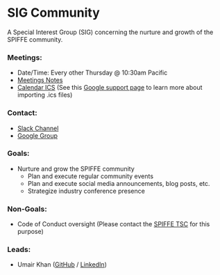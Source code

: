# SIG Community

A Special Interest Group (SIG) concerning the nurture and growth of the SPIFFE community.

### Meetings:
* Date/Time: Every other Thursday @ 10:30am Pacific
* [Meetings Notes](https://docs.google.com/document/d/1tb3lxubwr8IKRd6Smnl83ur14xkOQdjwQqla9OHjwZo)
* [Calendar ICS](https://calendar.google.com/calendar/ical/c_n8ulcgni5mn4rhrgp9ju2mk1tk%40group.calendar.google.com/public/basic.ics) (See this [Google support page](https://support.google.com/calendar/answer/37100?co=GENIE.Platform%3DDesktop&hl=en) to learn more about importing .ics files)

### Contact:
* [Slack Channel](https://spiffe.slack.com/messages/community/)
* [Google Group](https://groups.google.com/a/spiffe.io/d/forum/sig-community)

### Goals:
* Nurture and grow the SPIFFE community
  * Plan and execute regular community events
  * Plan and execute social media announcements, blog posts, etc.
  * Strategize industry conference presence

### Non-Goals:
* Code of Conduct oversight (Please contact the [SPIFFE TSC](https://github.com/spiffe/spiffe#spiffe-tsc) for this purpose)

### Leads:
* Umair Khan ([GitHub](https://github.com/umairmkhan) / [LinkedIn](https://www.linkedin.com/in/khanumair/))

